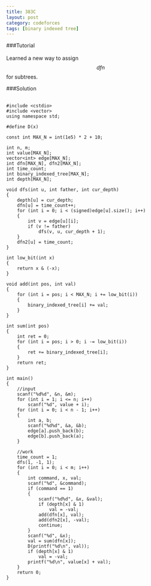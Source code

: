 ```yaml
---
title: 383C
layout: post
category: codeforces
tags: [binary indexed tree]
---
```



###Tutorial  
<br/>
Learned a new way to assign $$dfn$$ for subtrees.
<br/>


###Solution  
<br/>

	#include <cstdio>
	#include <vector>
	using namespace std;

	#define D(x) 

	const int MAX_N = int(1e5) * 2 + 10;

	int n, m;
	int value[MAX_N];
	vector<int> edge[MAX_N];
	int dfn[MAX_N], dfn2[MAX_N];
	int time_count;
	int binary_indexed_tree[MAX_N];
	int depth[MAX_N];

	void dfs(int u, int father, int cur_depth)
	{
		depth[u] = cur_depth;
		dfn[u] = time_count++;
		for (int i = 0; i < (signed)edge[u].size(); i++)
		{
			int v = edge[u][i];
			if (v != father)
				dfs(v, u, cur_depth + 1);
		}
		dfn2[u] = time_count;
	}

	int low_bit(int x)
	{
		return x & (-x);
	}

	void add(int pos, int val)
	{
		for (int i = pos; i < MAX_N; i += low_bit(i))
		{
			binary_indexed_tree[i] += val;
		}
	}

	int sum(int pos)
	{
		int ret = 0;
		for (int i = pos; i > 0; i -= low_bit(i))
		{
			ret += binary_indexed_tree[i];
		}
		return ret;
	}

	int main()
	{
		//input
		scanf("%d%d", &n, &m);
		for (int i = 1; i <= n; i++)
			scanf("%d", value + i);
		for (int i = 0; i < n - 1; i++)
		{
			int a, b;
			scanf("%d%d", &a, &b);
			edge[a].push_back(b);
			edge[b].push_back(a);
		}

		//work
		time_count = 1;
		dfs(1, -1, 1);
		for (int i = 0; i < m; i++)
		{
			int command, x, val;
			scanf("%d", &command);
			if (command == 1)
			{
				scanf("%d%d", &x, &val);
				if (depth[x] & 1)
					val = -val;
				add(dfn[x], val);
				add(dfn2[x], -val);
				continue;
			}
			scanf("%d", &x);
			val = sum(dfn[x]);
			D(printf("%d\n", val));
			if (depth[x] & 1)
				val = -val;
			printf("%d\n", value[x] + val);
		}
		return 0;
	}

